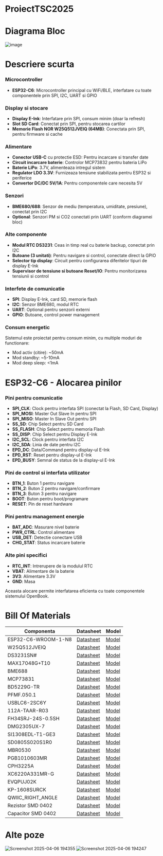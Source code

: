 # ProiectTSC2025

# Diagrama Bloc

![image](https://github.com/user-attachments/assets/6be7cce0-c347-423c-88e3-3e90b86d44f9)


# Descriere scurta

### Microcontroller
- **ESP32-C6**: Microcontroller principal cu WiFi/BLE, interfatare cu toate componentele prin SPI, I2C, UART si GPIO

### Display si stocare
- **Display E-Ink**: Interfatare prin SPI, consum minim (doar la refresh)
- **Slot SD Card**: Conectat prin SPI, pentru stocarea cartilor
- **Memorie Flash NOR W25Q512JVEIQ (64MB)**: Conectata prin SPI, pentru firmware si cache

### Alimentare
- **Conector USB-C** cu protectie ESD: Pentru incarcare si transfer date
- **Circuit incarcare baterie**: Controlor MCP73832 pentru bateria LiPo
- **Baterie LiPo**: 3.7V, alimenteaza intregul sistem
- **Regulator LDO 3.3V**: Furnizeaza tensiune stabilizata pentru ESP32 si periferice
- **Convertor DC/DC 5V/1A**: Pentru componentele care necesita 5V

### Senzori
- **BME680/688**: Senzor de mediu (temperatura, umiditate, presiune), conectat prin I2C
- **Optional**: Senzori PM si CO2 conectati prin UART (conform diagramei bloc)

### Alte componente
- **Modul RTC DS3231**: Ceas in timp real cu baterie backup, conectat prin I2C
- **Butoane (3 unitati)**: Pentru navigare si control, conectate direct la GPIO
- **Selector tip display**: Circuit pentru configurarea diferitelor tipuri de display E-Ink
- **Supervisor de tensiune si butoane Reset/IO**: Pentru monitorizarea tensiunii si control

### Interfete de comunicatie
- **SPI**: Display E-Ink, card SD, memorie flash
- **I2C**: Senzor BME680, modul RTC
- **UART**: Optional pentru senzorii externi
- **GPIO**: Butoane, control power management

### Consum energetic
Sistemul este proiectat pentru consum minim, cu multiple moduri de functionare:
- Mod activ (citire): ~50mA
- Mod standby: ~5-10mA
- Mod deep sleep: <1mA

# ESP32-C6 - Alocarea pinilor

### Pini pentru comunicatie
- **SPI_CLK**: Clock pentru interfata SPI (conectat la Flash, SD Card, Display)
- **SPI_MOSI**: Master Out Slave In pentru SPI
- **SPI_MISO**: Master In Slave Out pentru SPI
- **SS_SD**: Chip Select pentru SD Card
- **SS_FLASH**: Chip Select pentru memoria Flash
- **SS_DISP**: Chip Select pentru Display E-Ink
- **I2C_SCL**: Clock pentru interfata I2C
- **I2C_SDA**: Linia de date pentru I2C
- **EPD_DC**: Data/Command pentru display-ul E-Ink
- **EPD_RST**: Reset pentru display-ul E-Ink
- **EPD_BUSY**: Semnal de status de la display-ul E-Ink

### Pini de control si interfata utilizator
- **BTN_1**: Buton 1 pentru navigare
- **BTN_2**: Buton 2 pentru navigare/confirmare
- **BTN_3**: Buton 3 pentru navigare
- **BOOT**: Buton pentru boot/programare
- **RESET**: Pin de reset hardware

### Pini pentru management energie
- **BAT_ADC**: Masurare nivel baterie
- **PWR_CTRL**: Control alimentare
- **USB_DET**: Detectie conectare USB
- **CHG_STAT**: Status incarcare baterie

### Alte pini specifici
- **RTC_INT**: Intrerupere de la modulul RTC
- **VBAT**: Alimentare de la baterie
- **3V3**: Alimentare 3.3V
- **GND**: Masa

Aceasta alocare permite interfatarea eficienta cu toate componentele sistemului OpenBook.

# Bill Of Materials

| Componenta | Datasheet| Model |
|-----------|---------------|----------------|
| ESP32-C6-WROOM-1-N8 | [Datasheet](https://www.espressif.com/sites/default/files/documentation/esp32-c6_datasheet_en.pdf) | [Model](https://www.snapeda.com/parts/ESP32-C6-WROOM-1-N8/Espressif+Systems/view-part/?ref=eda) |
| W25Q512JVEIQ | [Datasheet](https://www.winbond.com/resource-files/W25Q512JV%20RevI%2005132020%20Plus.pdf) | [Model](https://www.snapeda.com/parts/W25Q512JVEIQ/Winbond+Electronics/view-part/?ref=eda) |
| DS3231SN# | [Datasheet](https://datasheets.maximintegrated.com/en/ds/DS3231.pdf) | [Model](https://www.snapeda.com/parts/DS3231SN%23/Analog+Devices/view-part/?ref=eda) |
| MAX17048G+T10 | [Datasheet](https://datasheets.maximintegrated.com/en/ds/MAX17048-MAX17049.pdf) | [Model](https://www.snapeda.com/parts/MAX17048G+T10/Analog+Devices/view-part/?ref=eda) |
| BME688 | [Datasheet](https://www.bosch-sensortec.com/media/boschsensortec/downloads/datasheets/bst-bme688-ds000.pdf) | [Model](https://www.snapeda.com/parts/BME680/Bosch/view-part/?welcome=home) |
| MCP73831 | [Datasheet](https://ww1.microchip.com/downloads/en/DeviceDoc/20001984g.pdf) | [Model](https://www.mouser.co.uk/ProductDetail/Microchip-Technology/MCP73831T-5ACI-OT?qs=hH%252BOa0VZEiAcgAcEkuamXg%3D%3D) |
| BD5229G-TR | [Datasheet](https://fscdn.rohm.com/en/products/databook/datasheet/ic/power/voltage_detector/bd52xxg-e.pdf) | [Model](https://componentsearchengine.com/part-view/BD5229G-TR/ROHM%20Semiconductor) |
| PFMF.050.1 | [Datasheet](https://cdn.amphenol-cs.com/media/wysiwyg/files/drawing/pfmf.pdf) | [Model](https://www.mouser.com/ProductDetail/Amphenol-FCI/PFMF0501?qs=sGAEpiMZZMulM8LYMF8bxyg6IYwX%252B5CgQVcIoLYkYiM%3D) |
| USBLC6-2SC6Y | [Datasheet](https://www.st.com/resource/en/datasheet/usblc6-2.pdf) | [Model](https://www.snapeda.com/parts/USBLC6-2SC6Y/STMicroelectronics/view-part/?ref=eda) |
| 112A-TAAR-R03 | [Datasheet](https://www.attend.com.tw/sites/default/files/2022-05/112A-TAAR-R03.pdf) | [Model](https://www.mouser.com/ProductDetail/Attend/112A-TAAR-R03?qs=sGAEpiMZZMsg%2By7HCF96QHhTCuZhYGBTHJ9NEpPMzZc%3D) |
| FH34SRJ-24S-0.5SH | [Datasheet](https://www.hirose.com/product/document?clcode=CL0684-0832-7-99&productname=FH34SRJ-24S-0.5SH(99)&series=FH34&documenttype=Catalog&lang=en&documentid=D49681_en) | [Model](https://www.hirose.com/product/p/CL0684-0832-7-99) |
| DMG2305UX-7 | [Datasheet](https://www.diodes.com/assets/Datasheets/DMG2305UX.pdf) | [Model](https://www.diodes.com/part/view/DMG2305UX) |
| SI1308EDL-T1-GE3 | [Datasheet](https://www.vishay.com/docs/68732/si1308edl.pdf) | [Model](https://www.snapeda.com/parts/SI1308EDL-T1-GE3/Vishay+Siliconix/view-part/?ref=snap) |
| SD0805S020S1R0 | [Datasheet](http://datasheets.avx.com/schottky.pdf) | [Model](https://eu.mouser.com/ProductDetail/KYOCERA-AVX/SD0805S020S1R0?qs=jCA%252BPfw4LHbpkAoSnwrdjw%3D%3D) |
| MBR0530 | [Datasheet](https://www.onsemi.com/pdf/datasheet/mbr0520lt1-d.pdf) | [Model](https://www.snapeda.com/parts/MBR0530/Onsemi/view-part/?ref=eda) |
| PGB1010603MR | [Datasheet](https://www.littelfuse.com/media?resourcetype=datasheets&itemid=3d1e98b7-4d37-463c-9380-c56c83b11c3c&filename=littelfuse-pulseguard-pgb1) | [Model](https://www.snapeda.com/parts/PGB1010603MR/Littelfuse/view-part/?ref=eda) |
| CPH3225A | [Datasheet](https://www.sii.co.jp/en/quartz/files/2021/03/CPH3225A_E.pdf) | [Model](https://www.snapeda.com/parts/CPH3225A/Seiko+Instruments/view-part/?ref=eda) |
| XC6220A331MR-G | [Datasheet](https://www.torexsemi.com/file/xc6220/XC6220.pdf) | [Model](https://www.torexsemi.com/products/voltage-regulators/ldo-regulators/xc6220/) |
| EVQPUJ02K | [Datasheet](https://industry.panasonic.com/ww/components/devices/mechanical-components/switches/light-touch-switches/products/evqpuj02k) | [Model](https://industry.panasonic.com/ww/products/industrial-devices/mechanical-components/switches/light-touch-switches/light-touch-switches/evqpuj02k) |
| KP-1608SURCK | [Datasheet](https://www.kingbrightusa.com/images/catalog/SPEC/APHHS1608LSURKCGKC.pdf) | [Model](https://www.snapeda.com/parts/KP-1608SURCK/Kingbright/view-part/?ref=search&t=LED%200603) |
| QWIIC_RIGHT_ANGLE | [Datasheet](https://cdn.sparkfun.com/assets/1/4/d/8/3/Qwiic_Connector_Datasheet.pdf) | [Model](https://www.sparkfun.com/products/14417) |
| Rezistor SMD 0402 | [Datasheet](https://www.yageo.com/en/Product/resistors) | [Model](https://componentsearchengine.com/part-view/R0402%201%25%20100%20K%20(RC0402FR-07100KL)/YAGEO) |
| Capacitor SMD 0402 | [Datasheet](https://www.yageo.com/en/Product/mlcc) | [Model](https://componentsearchengine.com/part-view/CC0402MRX5R5BB106/YAGEO) |

# Alte poze

![Screenshot 2025-04-06 194355](https://github.com/user-attachments/assets/f6a0d3d8-5469-4f42-b72e-c700dec84ab4)
![Screenshot 2025-04-06 194247](https://github.com/user-attachments/assets/bac51ebf-e645-47f2-8099-25c2ea2e21cb)



